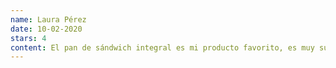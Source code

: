 ```yaml
---
name: Laura Pérez
date: 10-02-2020
stars: 4
content: El pan de sándwich integral es mi producto favorito, es muy suave y perfecto para  el desayuno de mis hijos.
---
```

